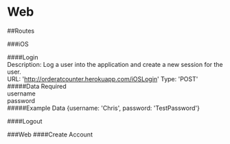 Web
===
##Routes  

###iOS  

####Login  
Description: Log a user into the application and create a new session for the user.  
URL: 'http://orderatcounter.herokuapp.com/iOSLogin' 
Type: 'POST'  
#####Data Required  
username  
password  
#####Example Data 
{username: 'Chris', password: 'TestPassword'}  

####Logout  

###Web
####Create Account